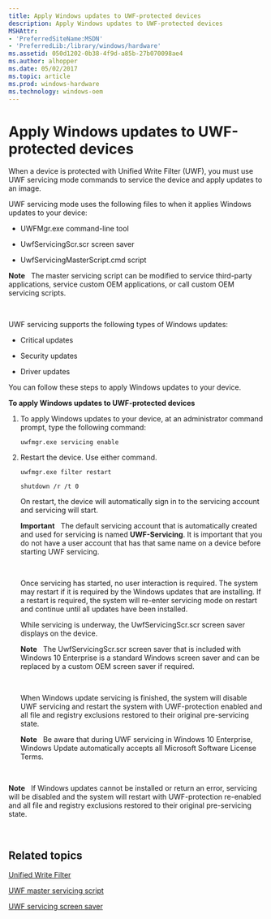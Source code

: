 ```yaml
---
title: Apply Windows updates to UWF-protected devices
description: Apply Windows updates to UWF-protected devices
MSHAttr:
- 'PreferredSiteName:MSDN'
- 'PreferredLib:/library/windows/hardware'
ms.assetid: 050d1202-0b38-4f9d-a85b-27b070098ae4
ms.author: alhopper
ms.date: 05/02/2017
ms.topic: article
ms.prod: windows-hardware
ms.technology: windows-oem
---
```


# Apply Windows updates to UWF-protected devices


When a device is protected with Unified Write Filter (UWF), you must use UWF servicing mode commands to service the device and apply updates to an image.

UWF servicing mode uses the following files to when it applies Windows updates to your device:

-   UWFMgr.exe command-line tool

-   UwfServicingScr.scr screen saver

-   UwfServicingMasterScript.cmd script

**Note**  
The master servicing script can be modified to service third-party applications, service custom OEM applications, or call custom OEM servicing scripts.

 

UWF servicing supports the following types of Windows updates:

-   Critical updates

-   Security updates

-   Driver updates

You can follow these steps to apply Windows updates to your device.

**To apply Windows updates to UWF-protected devices**

1.  To apply Windows updates to your device, at an administrator command prompt, type the following command:

    ```
    uwfmgr.exe servicing enable
    ```

2.  Restart the device. Use either command.

    ```
    uwfmgr.exe filter restart
    ```

    ```
    shutdown /r /t 0
    ```

    On restart, the device will automatically sign in to the servicing account and servicing will start.

    **Important**  
    The default servicing account that is automatically created and used for servicing is named **UWF-Servicing**. It is important that you do not have a user account that has that same name on a device before starting UWF servicing.

     

    Once servicing has started, no user interaction is required. The system may restart if it is required by the Windows updates that are installing. If a restart is required, the system will re-enter servicing mode on restart and continue until all updates have been installed.

    While servicing is underway, the UwfServicingScr.scr screen saver displays on the device.

    **Note**  
    The UwfServicingScr.scr screen saver that is included with Windows 10 Enterprise is a standard Windows screen saver and can be replaced by a custom OEM screen saver if required.

     

    When Windows update servicing is finished, the system will disable UWF servicing and restart the system with UWF-protection enabled and all file and registry exclusions restored to their original pre-servicing state.

    **Note**  
    Be aware that during UWF servicing in Windows 10 Enterprise, Windows Update automatically accepts all Microsoft Software License Terms.

     

**Note**  
If Windows updates cannot be installed or return an error, servicing will be disabled and the system will restart with UWF-protection re-enabled and all file and registry exclusions restored to their original pre-servicing state.

 

## Related topics


[Unified Write Filter](unified-write-filter.md)

[UWF master servicing script](uwf-master-servicing-script.md)

[UWF servicing screen saver](uwf-servicing-screen-saver.md)

 

 







